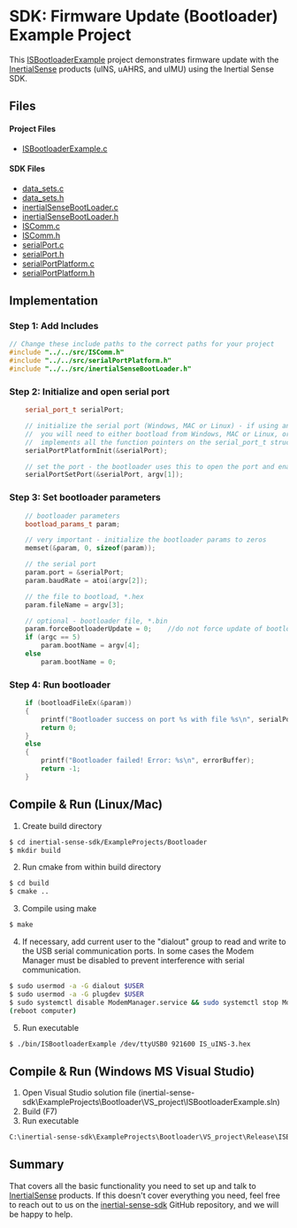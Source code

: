 # SDK: Firmware Update (Bootloader) Example Project

This [ISBootloaderExample](https://github.com/inertialsense/inertial-sense-sdk/tree/release/ExampleProjects/Bootloader) project demonstrates firmware update with the <a href="https://inertialsense.com">InertialSense</a> products (uINS, uAHRS, and uIMU) using the Inertial Sense SDK.

## Files

#### Project Files

* [ISBootloaderExample.c](https://github.com/inertialsense/inertial-sense-sdk/tree/release/ExampleProjects/Bootloader/ISBootloaderExample.c)

#### SDK Files

* [data_sets.c](https://github.com/inertialsense/inertial-sense-sdk/tree/master/src/data_sets.c)
* [data_sets.h](https://github.com/inertialsense/inertial-sense-sdk/tree/master/src/data_sets.h)
* [inertialSenseBootLoader.c](https://github.com/inertialsense/inertial-sense-sdk/tree/master/src/inertialSenseBootLoader.c)
* [inertialSenseBootLoader.h](https://github.com/inertialsense/inertial-sense-sdk/tree/master/src/inertialSenseBootLoader.h)
* [ISComm.c](https://github.com/inertialsense/inertial-sense-sdk/tree/master/src/ISComm.c)
* [ISComm.h](https://github.com/inertialsense/inertial-sense-sdk/tree/master/src/ISComm.h)
* [serialPort.c](https://github.com/inertialsense/inertial-sense-sdk/tree/master/src/serialPort.c)
* [serialPort.h](https://github.com/inertialsense/inertial-sense-sdk/tree/master/src/serialPort.h)
* [serialPortPlatform.c](https://github.com/inertialsense/inertial-sense-sdk/tree/master/src/serialPortPlatform.c)
* [serialPortPlatform.h](https://github.com/inertialsense/inertial-sense-sdk/tree/master/src/serialPortPlatform.h)


## Implementation

### Step 1: Add Includes

```C++
// Change these include paths to the correct paths for your project
#include "../../src/ISComm.h"
#include "../../src/serialPortPlatform.h"
#include "../../src/inertialSenseBootLoader.h"
```

### Step 2: Initialize and open serial port

```C++
	serial_port_t serialPort;

	// initialize the serial port (Windows, MAC or Linux) - if using an embedded system like Arduino,
	//  you will need to either bootload from Windows, MAC or Linux, or implement your own code that
	//  implements all the function pointers on the serial_port_t struct.
	serialPortPlatformInit(&serialPort);

	// set the port - the bootloader uses this to open the port and enable bootload mode, etc.
	serialPortSetPort(&serialPort, argv[1]);
```

### Step 3: Set bootloader parameters

```C++
	// bootloader parameters
	bootload_params_t param;

	// very important - initialize the bootloader params to zeros
	memset(&param, 0, sizeof(param));

	// the serial port
	param.port = &serialPort;
	param.baudRate = atoi(argv[2]);

	// the file to bootload, *.hex
	param.fileName = argv[3];

	// optional - bootloader file, *.bin
	param.forceBootloaderUpdate = 0;	//do not force update of bootloader
	if (argc == 5)
		param.bootName = argv[4];
	else
		param.bootName = 0;
```

### Step 4: Run bootloader

```C++
	if (bootloadFileEx(&param))
	{
		printf("Bootloader success on port %s with file %s\n", serialPort.port, param.fileName);
		return 0;
	}
	else
	{
		printf("Bootloader failed! Error: %s\n", errorBuffer);
		return -1;
	}
```

## Compile & Run (Linux/Mac)

1. Create build directory
``` bash
$ cd inertial-sense-sdk/ExampleProjects/Bootloader
$ mkdir build
```
2. Run cmake from within build directory
``` bash
$ cd build
$ cmake ..
```
3. Compile using make
 ``` bash
 $ make
 ```
4. If necessary, add current user to the "dialout" group to read and write to the USB serial communication ports.  In some cases the Modem Manager must be disabled to prevent interference with serial communication. 
```bash
$ sudo usermod -a -G dialout $USER
$ sudo usermod -a -G plugdev $USER
$ sudo systemctl disable ModemManager.service && sudo systemctl stop ModemManager.service
(reboot computer)
```
5. Run executable
``` bash
$ ./bin/ISBootloaderExample /dev/ttyUSB0 921600 IS_uINS-3.hex
```
## Compile & Run (Windows MS Visual Studio)

1. Open Visual Studio solution file (inertial-sense-sdk\ExampleProjects\Bootloader\VS_project\ISBootloaderExample.sln)
2. Build (F7)
3. Run executable
``` bash
C:\inertial-sense-sdk\ExampleProjects\Bootloader\VS_project\Release\ISBootloaderExample.exe COM3 921600 IS_uINS-3.hex
```

## Summary

That covers all the basic functionality you need to set up and talk to <a href="https://inertialsense.com">InertialSense</a> products.  If this doesn't cover everything you need, feel free to reach out to us on the <a href="https://github.com/inertialsense/inertial-sense-sdk">inertial-sense-sdk</a> GitHub repository, and we will be happy to help.
